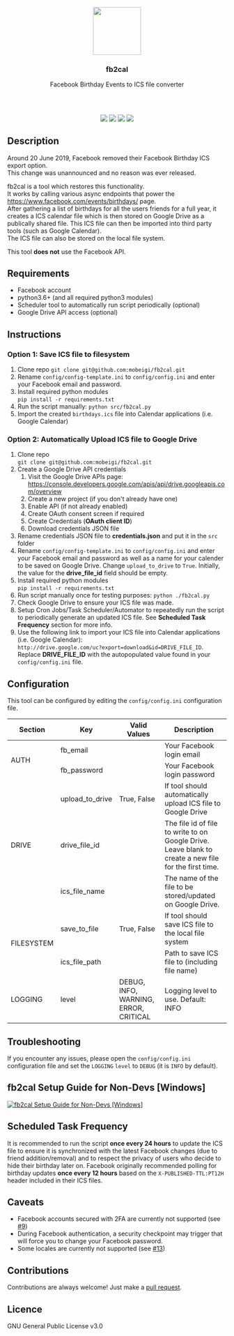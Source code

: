 <p align="center">
<img src="https://i.imgur.com/ToHPLjD.png" height="110px" width="auto"/>
<br/>
<h3 align="center">fb2cal</h3>
<p align="center">Facebook Birthday Events to ICS file converter</p>
<h2></h2>
</p>
<br />

<p align="center">
<a href="../../releases"><img src="https://img.shields.io/github/release/mobeigi/fb2cal.svg?style=flat-square" /></a>
<a href="../../issues"><img src="https://img.shields.io/github/issues/mobeigi/fb2cal.svg?style=flat-square" /></a>
<a href="../../pulls"><img src="https://img.shields.io/github/issues-pr/mobeigi/fb2cal.svg?style=flat-square" /></a> 
<a href="LICENSE.md"><img src="https://img.shields.io/github/license/mobeigi/fb2cal.svg?style=flat-square" /></a>
</p>

## Description
Around 20 June 2019, Facebook removed their Facebook Birthday ICS export option.  
This change was unannounced and no reason was ever released.  

fb2cal is a tool which restores this functionality.  
It works by calling various async endpoints that power the https://www.facebook.com/events/birthdays/ page.  
After gathering a list of birthdays for all the users friends for a full year, it creates a ICS calendar file which is then stored on Google Drive as a publically shared file. This ICS file can then be imported into third party tools (such as Google Calendar).  
The ICS file can also be stored on the local file system.

This tool **does not** use the Facebook API.

## Requirements
* Facebook account
* python3.6+ (and all required python3 modules)
* Scheduler tool to automatically run script periodically (optional)
* Google Drive API access (optional)

## Instructions
### Option 1: Save ICS file to filesystem 
1. Clone repo
`git clone git@github.com:mobeigi/fb2cal.git`
2. Rename `config/config-template.ini` to `config/config.ini` and enter your Facebook email and password.
3. Install required python modules   
`pip install -r requirements.txt`
4. Run the script manually:
`python src/fb2cal.py`
5. Import the created `birthdays.ics` file into Calendar applications (i.e. Google Calendar)
### Option 2: Automatically Upload ICS file to Google Drive
1. Clone repo  
`git clone git@github.com:mobeigi/fb2cal.git`
2. Create a Google Drive API credentials
   1. Visit the Google Drive APIs page: https://console.developers.google.com/apis/api/drive.googleapis.com/overview
   2. Create a new project (if you don't already have one)
   3. Enable API (if not already enabled)
   4. Create OAuth consent screen if required
   5. Create Credentials (**OAuth client ID**)
   5. Download credentials JSON file
3. Rename credentials JSON file to **credentials.json** and put it in the `src` folder
4. Rename `config/config-template.ini` to `config/config.ini` and enter your Facebook email and password as well as a name for your calender to be saved on Google Drive. Change `upload_to_drive` to `True`. Initially, the value for the **drive_file_id** field should be empty.
5. Install required python modules   
`pip install -r requirements.txt`
6. Run script manually once for testing purposes:
`python ./fb2cal.py`
7. Check Google Drive to ensure your ICS file was made. 
8. Setup Cron Jobs/Task Scheduler/Automator to repeatedly run the script to periodically generate an updated ICS file. See **Scheduled Task Frequency** section for more info.
9. Use the following link to import your ICS file into Calendar applications (i.e. Google Calendar):  
`http://drive.google.com/uc?export=download&id=DRIVE_FILE_ID`. Replace **DRIVE_FILE_ID** with the autopopulated value found in your `config/config.ini` file.

## Configuration
This tool can be configured by editing the `config/config.ini` configuration file.

<table> <thead> <tr style="background-color: inherit"> <th>Section</th> <th>Key</th> <th>Valid Values</th> <th>Description</th> </tr></thead> <tbody> <tr style="background-color: inherit"> <td rowspan=2>AUTH</td><td>fb_email</td><td></td><td>Your Facebook login email</td></tr><tr style="background-color: inherit"> <td>fb_password</td><td></td><td>Your Facebook login password</td></tr><tr style="background-color: inherit"> <td rowspan=3>DRIVE</td><td>upload_to_drive</td><td>True, False</td><td>If tool should automatically upload ICS file to Google Drive</td></tr><tr style="background-color: inherit"> <td>drive_file_id</td><td></td><td>The file id of file to write to on Google Drive. Leave blank to create a new file for the first time.</td></tr><tr style="background-color: inherit"> <td>ics_file_name</td><td></td><td>The name of the file to be stored/updated on Google Drive.</td></tr><tr style="background-color: inherit"> <td rowspan=2>FILESYSTEM</td><td>save_to_file</td><td>True, False</td><td>If tool should save ICS file to the local file system</td></tr><tr style="background-color: inherit"> <td>ics_file_path</td><td></td><td>Path to save ICS file to (including file name)</td></tr><tr style="background-color: inherit"> <td>LOGGING</td><td>level</td><td>DEBUG, INFO, WARNING, ERROR, CRITICAL</td><td>Logging level to use. Default: INFO</td></tr></tbody></table>

## Troubleshooting
If you encounter any issues, please open the `config/config.ini` configuration file and set the `LOGGING` `level` to `DEBUG` (it is `INFO` by default).

## fb2cal Setup Guide for Non-Devs [Windows]
[![fb2cal Setup Guide for Non-Devs [Windows]](http://img.youtube.com/vi/UnsbV8EJ8-Y/0.jpg)](http://www.youtube.com/watch?v=UnsbV8EJ8-Y "fb2cal Setup Guide for Non-Devs [Windows]")

## Scheduled Task Frequency
It is recommended to run the script **once every 24 hours** to update the ICS file to ensure it is synchronized with the latest Facebook changes (due to friend addition/removal) and to respect the privacy of users who decide to hide their birthday later on. Facebook originally recommended polling for birthday updates **once every 12 hours** based on the `X-PUBLISHED-TTL:PT12H` header included in their ICS files.

## Caveats
* Facebook accounts secured with 2FA are currently not supported (see [#9](../../issues/9))
* During Facebook authentication, a security checkpoint may trigger that will force you to change your Facebook password.
* Some locales are currently not supported (see [#13](../../issues/13))

## Contributions
Contributions are always welcome!
Just make a [pull request](../../pulls).

## Licence
GNU General Public License v3.0
